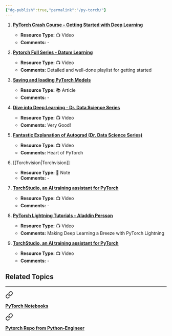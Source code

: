 ```yaml
---
{"dg-publish":true,"permalink":"/py-torch/"}
---
```



1. [**PyTorch Crash Course - Getting Started with Deep Learning**](https://www.youtube.com/watch?v=OIenNRt2bjg)
   - **Resource Type:** 📺 Video
   - **Comments:** -

2. [**Pytorch Full Series - Datum Learning**](https://www.youtube.com/playlist?list=PL23RutZ7d6Nr6fcHOy3qQPB6UxMnbq78z)
   - **Resource Type:** 📺 Video
   - **Comments:** Detailed and well-done playlist for getting started

3. [**Saving and loading PyTorch Models**](https://wandb.ai/wandb/common-ml-errors/reports/How-to-Save-and-Load-Models-in-PyTorch--VmlldzozMjg0MTE)
   - **Resource Type:** 📚 Article
   - **Comments:** -

4. [**Dive into Deep Learning - Dr. Data Science Series**](https://www.youtube.com/playlist?list=PLLeO8f6PhlKb_FAC7qxOBtxT9-8EPDAqk)
   - **Resource Type:** 📺 Video
   - **Comments:** Very Good!

5. [**Fantastic Explanation of Autograd (Dr. Data Science Series)**](https://www.youtube.com/watch?v=hjnVLfvhN0Q&list=PLLeO8f6PhlKb_FAC7qxOBtxT9-8EPDAqk&index=2)
   - **Resource Type:** 📺 Video
   - **Comments:** Heart of PyTorch

6. [[Torchvision\|Torchvision]]
   - **Resource Type:** 🔗 Note
   - **Comments:** -

7. [**TorchStudio, an AI training assistant for PyTorch**](https://www.youtube.com/watch?v=aNKTdMWO56w)
   - **Resource Type:** 📺 Video
   - **Comments:** -

8. [**PyTorch Lightning Tutorials - Aladdin Persson**](https://www.youtube.com/playlist?list=PLhhyoLH6IjfyL740PTuXef4TstxAK6nGP)
   - **Resource Type:** 📺 Video
   - **Comments:** Making Deep Learning a Breeze with PyTorch Lightning

9. [**TorchStudio, an AI training assistant for PyTorch**](https://www.youtube.com/watch?v=aNKTdMWO56w)
    - **Resource Type:** 📺 Video
    - **Comments:** -

## Related Topics

---

<div class="transclusion internal-embed is-loaded"><a class="markdown-embed-link" href="/resources/#fbc349" aria-label="Open link"><svg xmlns="http://www.w3.org/2000/svg" width="24" height="24" viewBox="0 0 24 24" fill="none" stroke="currentColor" stroke-width="2" stroke-linecap="round" stroke-linejoin="round" class="svg-icon lucide-link"><path d="M10 13a5 5 0 0 0 7.54.54l3-3a5 5 0 0 0-7.07-7.07l-1.72 1.71"></path><path d="M14 11a5 5 0 0 0-7.54-.54l-3 3a5 5 0 0 0 7.07 7.07l1.71-1.71"></path></svg></a><div class="markdown-embed">



[**PyTorch Notebooks**](https://github.com/dair-ai/pytorch_notebooks) 

</div></div>


<div class="transclusion internal-embed is-loaded"><a class="markdown-embed-link" href="/resources/#844a39" aria-label="Open link"><svg xmlns="http://www.w3.org/2000/svg" width="24" height="24" viewBox="0 0 24 24" fill="none" stroke="currentColor" stroke-width="2" stroke-linecap="round" stroke-linejoin="round" class="svg-icon lucide-link"><path d="M10 13a5 5 0 0 0 7.54.54l3-3a5 5 0 0 0-7.07-7.07l-1.72 1.71"></path><path d="M14 11a5 5 0 0 0-7.54-.54l-3 3a5 5 0 0 0 7.07 7.07l1.71-1.71"></path></svg></a><div class="markdown-embed">



[**Pytorch Repo from Python-Engineer**](https://github.com/python-engineer/pytorchTutorial) 

</div></div>

